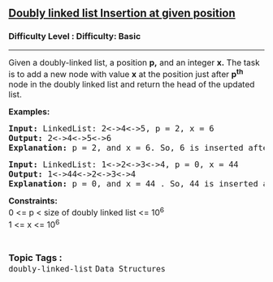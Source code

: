 <h2><a href="https://www.geeksforgeeks.org/problems/insert-a-node-in-doubly-linked-list/1">Doubly linked list Insertion at given position</a></h2><h3>Difficulty Level : Difficulty: Basic</h3><hr><div class="problems_problem_content__Xm_eO" bis_skin_checked="1"><p><span style="font-size: 12pt;">Given a doubly-linked list, a&nbsp;position <strong>p,</strong>&nbsp;and an integer <strong>x.</strong> The task is to add a&nbsp;new node with value <strong>x</strong> at the position just after <strong>p<sup>th</sup></strong> node in the doubly linked list and return the head of the updated list.</span></p>
<p><span style="font-size: 12pt;"><strong>Examples:</strong></span></p>
<pre><span style="font-size: 12pt;"><strong>Input: </strong>LinkedList: 2&lt;-&gt;4&lt;-&gt;5, p = 2, x = 6 
<strong>Output: </strong>2&lt;-&gt;4&lt;-&gt;5&lt;-&gt;6<strong>
Explanation: </strong>p = 2, and x = 6. So, 6 is inserted after p, i.e, at position 2 (0-based indexing).
</span></pre>
<pre><span style="font-size: 12pt;"><strong>Input: </strong>LinkedList: 1&lt;-&gt;2&lt;-&gt;3&lt;-&gt;4, p = 0, x = 44
<strong>Output: </strong>1&lt;-&gt;44&lt;-&gt;2&lt;-&gt;3&lt;-&gt;4<strong>
Explanation: </strong>p = 0, and x = 44 . So, 44 is inserted after p, i.e, at position 0 (0-based indexing).</span></pre>
<p><span style="font-size: 12pt;"><strong>Constraints:</strong><br>0 &lt;= <span style="font-family: -apple-system, BlinkMacSystemFont, 'Segoe UI', Roboto, Oxygen, Ubuntu, Cantarell, 'Open Sans', 'Helvetica Neue', sans-serif;">p &lt; </span><span style="font-family: -apple-system, BlinkMacSystemFont, 'Segoe UI', Roboto, Oxygen, Ubuntu, Cantarell, 'Open Sans', 'Helvetica Neue', sans-serif;">size of doubly linked list &lt;= 10<sup>6<br></sup></span></span><span style="font-size: 12pt;">1 &lt;= x<span style="font-family: -apple-system, BlinkMacSystemFont, 'Segoe UI', Roboto, Oxygen, Ubuntu, Cantarell, 'Open Sans', 'Helvetica Neue', sans-serif;">&nbsp;&lt;= 10</span><sup>6</sup></span></p></div><br><p><span style=font-size:18px><strong>Topic Tags : </strong><br><code>doubly-linked-list</code>&nbsp;<code>Data Structures</code>&nbsp;